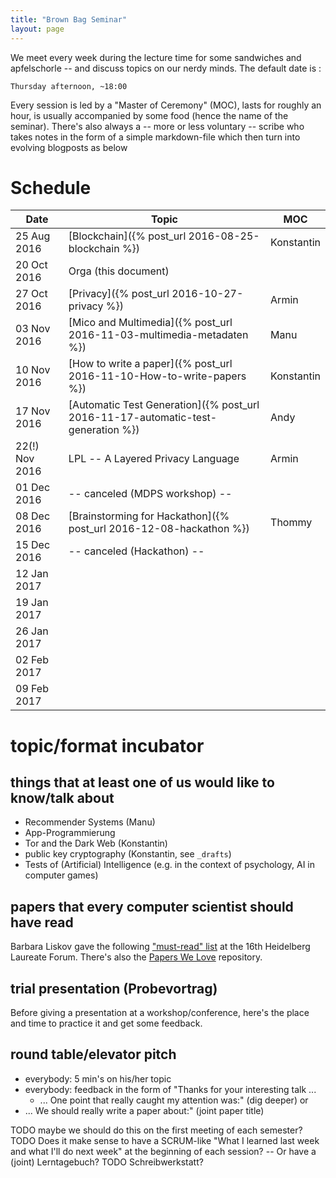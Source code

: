 ```yaml
---
title: "Brown Bag Seminar"
layout: page
---
```


We meet every week during the lecture time for some sandwiches and
apfelschorle -- and discuss topics on our nerdy minds. The default
date is :

    Thursday afternoon, ~18:00

Every session is led by a "Master of Ceremony" (MOC), lasts for
roughly an hour, is usually accompanied by some food (hence the name
of the seminar). There's also always a -- more or less voluntary --
scribe who takes notes in the form of a simple markdown-file which
then turn into evolving blogposts as below

# Schedule

| Date           | Topic                                                                            | MOC        |
| ---------      | -----                                                                            | ---        |
| 25 Aug 2016    | [Blockchain]({% post_url 2016-08-25-blockchain %})                               | Konstantin |
| 20 Oct 2016    | Orga (this document)                                                             |            |
| 27 Oct 2016    | [Privacy]({% post_url 2016-10-27-privacy %})                                     | Armin      |
| 03 Nov 2016    | [Mico and Multimedia]({% post_url 2016-11-03-multimedia-metadaten %})            | Manu       |
| 10 Nov 2016    | [How to write a paper]({% post_url 2016-11-10-How-to-write-papers %})            | Konstantin |
| 17 Nov 2016    | [Automatic Test Generation]({% post_url 2016-11-17-automatic-test-generation %}) | Andy       |
| 22(!) Nov 2016 | LPL -- A Layered Privacy Language                                                | Armin      |
| 01 Dec 2016    | -- canceled (MDPS workshop) --                                                   |            |
| 08 Dec 2016    | [Brainstorming for Hackathon]({% post_url 2016-12-08-hackathon %})               | Thommy     |
| 15 Dec 2016    | -- canceled (Hackathon) --                                                       |            |
| 12 Jan 2017    |                                                                                  |            |
| 19 Jan 2017    |                                                                                  |            |
| 26 Jan 2017    |                                                                                  |            |
| 02 Feb 2017    |                                                                                  |            |
| 09 Feb 2017    |                                                                                  |            |

# topic/format incubator

## things that at least one of us would like to know/talk about

- Recommender Systems (Manu)
- App-Programmierung
- Tor and the Dark Web (Konstantin)
- public key cryptography (Konstantin, see `_drafts`)
- Tests of (Artificial) Intelligence (e.g. in the context of
  psychology, AI in computer games)

## papers that every computer scientist should have read

Barbara Liskov gave the following ["must-read" list](http://jpirker.com/hlf16-liskovs-reading-list-for-computer-scientists/) at the 16th
Heidelberg Laureate Forum. There's also the
[Papers We Love](http://paperswelove.org/) repository.

## trial presentation (Probevortrag)

Before giving a presentation at a workshop/conference, here's the
place and time to practice it and get some feedback.

## round table/elevator pitch

- everybody: 5 min's on his/her topic
- everybody: feedback in the form of "Thanks for your interesting
  talk ...
  - ... One point that really caught my attention was:" (dig deeper)
 or
 - ... We should really write a paper about:" (joint paper title)

 TODO maybe we should do this on the first meeting of each semester?
 TODO Does it make sense to have a SCRUM-like "What I learned last week
 and what I'll do next week" at the beginning of each session? -- Or
 have a (joint) Lerntagebuch?
 TODO Schreibwerkstatt?
